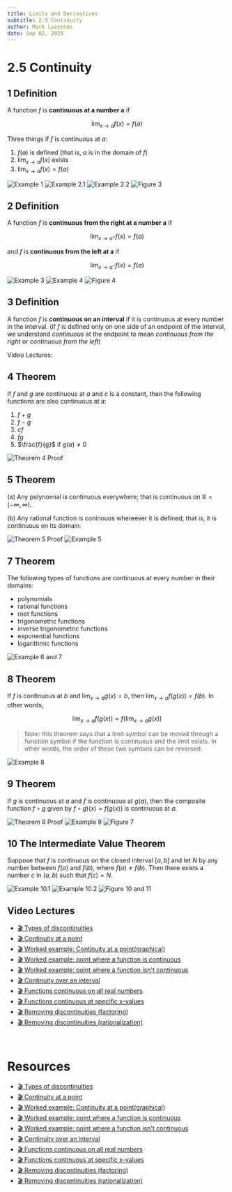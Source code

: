```yaml
---
title: Limits and Derivatives
subtitle: 2.5 Continuity
author: Mark Lucernas
date: Sep 02, 2020
---
```



# 2.5 Continuity

## 1 Definition

A function $f$ is **continuous at a number a** if

$$
\lim_{x \to a} f(x) = f(a)
$$

Three things if $f$ is continuous at $a$:

1. $f(a)$ is defined (that is, $a$ is in the domain of $f$)
2. $\lim_{x \to a} f(x)$ exists
3. $\lim_{x \to a} f(x) = f(a)$

![Example 1](../../../../../files/fall-2020/MATH-150/chapter-2/2.5_example-1.png)
![Example 2.1](../../../../../files/fall-2020/MATH-150/chapter-2/2.5_example-2.1.png)
![Example 2.2](../../../../../files/fall-2020/MATH-150/chapter-2/2.5_example-2.2.png)
![Figure 3](../../../../../files/fall-2020/MATH-150/chapter-2/2.5_figure-3.png)

## 2 Definition

A function $f$ is **continuous from the right at a number a** if

$$
\lim_{x \to a^{+}} f(x) = f(a)
$$

and $f$ is **continuous from the left at a** if

$$
\lim_{x \to a^{-}} f(x) = f(a)
$$

![Example 3](../../../../../files/fall-2020/MATH-150/chapter-2/2.5_example-3.png)
![Example 4](../../../../../files/fall-2020/MATH-150/chapter-2/2.5_example-4.png)
![Figure 4](../../../../../files/fall-2020/MATH-150/chapter-2/2.5_figure-4.png)

## 3 Definition

A function $f$ is **continuous on an interval** if it is continuous at every
number in the interval. (if $f$ is defined only on one side of an endpoint of
the interval, we understand _continuous_ at the endpoint to mean _continuous
from the right_ or _continuous from the left_)

Video Lectures:

## 4 Theorem

If $f$ and $g$ are continuous at $a$ and $c$ is a constant, then the following
functions are also continuous at a:

1. $f + g$
2. $f - g$
3. $cf$
4. $fg$
5. $\frac{f}{g}$ if $g(a) \neq 0$

![Theorem 4 Proof](../../../../../files/fall-2020/MATH-150/chapter-2/2.5_theorem-4_proof.png)

## 5 Theorem

(a) Any polynomial is continuous everywhere; that is continuous on $\mathbb{R} =
(-\infty, \infty)$.

(b) Any rational function is coninouos whereever it is defined; that is, it is
continuous on its domain.

![Theorem 5 Proof](../../../../../files/fall-2020/MATH-150/chapter-2/2.5_theorem-5_proof.png)
![Example 5](../../../../../files/fall-2020/MATH-150/chapter-2/2.5_example-5.png)

## 7 Theorem

The following types of functions are continuous at every number in their
domains:

- polynomials
- rational functions
- root functions
- trigonometric functions
- inverse trigonometric functions
- exponential functions
- logarithmic functions

![Example 6 and 7](../../../../../files/fall-2020/MATH-150/chapter-2/2.5_example-6-and-7.png)

## 8 Theorem

If $f$ is continuous at $b$ and $\lim_{x \to a} g(x) = b$, then $\lim_{x \to a}
f(g(x)) = f(b)$. In other words,

$$
\lim_{x \to a} f(g(x)) = f(\lim_{x \to a} g(x))
$$

> Note: this theorem says that a limit symbol can be moved through a function
symbol if the function is continuous and the limit exists. In other words, the
order of these two symbols can be reversed.

![Example 8](../../../../../files/fall-2020/MATH-150/chapter-2/2.5_example-8.png)

## 9 Theorem

If $g$ is continuous at $a$ and $f$ is continuous at $g(a)$, then the composite
function $f \circ g$ given by $f \circ g)(x) = f(g(x))$ is continuous at $a$.

![Theorem 9 Proof](../../../../../files/fall-2020/MATH-150/chapter-2/2.5_theorem-9_proof.png)
![Example 9](../../../../../files/fall-2020/MATH-150/chapter-2/2.5_example-9.png)
![Figure 7](../../../../../files/fall-2020/MATH-150/chapter-2/2.figure-7.png)

## 10 The Intermediate Value Theorem

Suppose that $f$ is continuous on the closed interval $[a, b]$ and let $N$ by
any number between $f(a)$ and $f(b)$, where $f(a) \neq f(b)$. Then there exists
a number $c$ in $(a, b)$ such that $f(c) = N$.

![Example 10.1](../../../../../files/fall-2020/MATH-150/chapter-2/2.5_example-10.1.png)
![Example 10.2](../../../../../files/fall-2020/MATH-150/chapter-2/2.5_example-10.2.png)
![Figure 10 and 11](../../../../../files/fall-2020/MATH-150/chapter-2/2.5_figure-10-and-11.png)


## Video Lectures

- [🎬 Types of discontinuities](https://www.khanacademy.org/math/ap-calculus-ab/ab-limits-new/ab-1-10/v/types-of-discontinuities?modal=1)
- [🎬 Continuity at a point](https://www.khanacademy.org/math/ap-calculus-ab/ab-limits-new/ab-1-11/v/continuity-at-a-point)
- [🎬 Worked example: Continuity at a point(graphical)](https://www.khanacademy.org/math/ap-calculus-ab/ab-limits-new/ab-1-11/v/continuity-at-a-point-graphically)
- [🎬 Worked example: point where a function is continuous](https://www.khanacademy.org/math/ap-calculus-ab/ab-limits-new/ab-1-11/v/limit-of-piecewise-function-that-is-defined)
- [🎬 Worked example: point where a function isn't continuous](https://www.khanacademy.org/math/ap-calculus-ab/ab-limits-new/ab-1-11/v/limit-of-piecewise-function-that-is-undefined)
- [🎬 Continuity over an interval](https://www.khanacademy.org/math/ap-calculus-ab/ab-limits-new/ab-1-12/v/continuity-over-an-interval)
- [🎬 Functions continuous on all real numbers](https://www.khanacademy.org/math/ap-calculus-ab/ab-limits-new/ab-1-12/v/functions-continuous-on-all-numbers)
- [🎬 Functions continuous at specific x-values](https://www.khanacademy.org/math/ap-calculus-ab/ab-limits-new/ab-1-12/v/functions-continuous-on-specific-numbers)
- [🎬 Removing discontinuities (factoring)](https://www.khanacademy.org/math/ap-calculus-ab/ab-limits-new/ab-1-13/v/defining-a-function-at-a-point-to-make-it-continuous)
- [🎬 Removing discontinuities (rationalization)](https://www.khanacademy.org/math/ap-calculus-ab/ab-limits-new/ab-1-13/v/fancy-algebra-to-find-a-limit-and-make-a-function-continuous)


<br>

# Resources

- [🎬 Types of discontinuities](https://www.khanacademy.org/math/ap-calculus-ab/ab-limits-new/ab-1-10/v/types-of-discontinuities?modal=1)
- [🎬 Continuity at a point](https://www.khanacademy.org/math/ap-calculus-ab/ab-limits-new/ab-1-11/v/continuity-at-a-point)
- [🎬 Worked example: Continuity at a point(graphical)](https://www.khanacademy.org/math/ap-calculus-ab/ab-limits-new/ab-1-11/v/continuity-at-a-point-graphically)
- [🎬 Worked example: point where a function is continuous](https://www.khanacademy.org/math/ap-calculus-ab/ab-limits-new/ab-1-11/v/limit-of-piecewise-function-that-is-defined)
- [🎬 Worked example: point where a function isn't continuous](https://www.khanacademy.org/math/ap-calculus-ab/ab-limits-new/ab-1-11/v/limit-of-piecewise-function-that-is-undefined)
- [🎬 Continuity over an interval](https://www.khanacademy.org/math/ap-calculus-ab/ab-limits-new/ab-1-12/v/continuity-over-an-interval)
- [🎬 Functions continuous on all real numbers](https://www.khanacademy.org/math/ap-calculus-ab/ab-limits-new/ab-1-12/v/functions-continuous-on-all-numbers)
- [🎬 Functions continuous at specific x-values](https://www.khanacademy.org/math/ap-calculus-ab/ab-limits-new/ab-1-12/v/functions-continuous-on-specific-numbers)
- [🎬 Removing discontinuities (factoring)](https://www.khanacademy.org/math/ap-calculus-ab/ab-limits-new/ab-1-13/v/defining-a-function-at-a-point-to-make-it-continuous)
- [🎬 Removing discontinuities (rationalization)](https://www.khanacademy.org/math/ap-calculus-ab/ab-limits-new/ab-1-13/v/fancy-algebra-to-find-a-limit-and-make-a-function-continuous)

